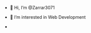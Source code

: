 - 👋 Hi, I’m @Zarrar3071
- 👀 I’m interested in Web Development

- 
  

<!---
Zarrar3071/Zarrar3071 is a ✨ special ✨ repository because its `README.md` (this file) appears on your GitHub profile.
You can click the Preview link to take a look at your changes.
--->

